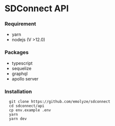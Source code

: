 # SDConnect API

### Requirement

-   yarn
-   nodejs (V >12.0)

### Packages

-   typescript
-   sequelize
-   graphql
-   apollo server

### Installation

```
  git clone https://github.com/emolyze/sdconnect
  cd sdconnect/api
  cp env.example .env
  yarn
  yarn dev
```
